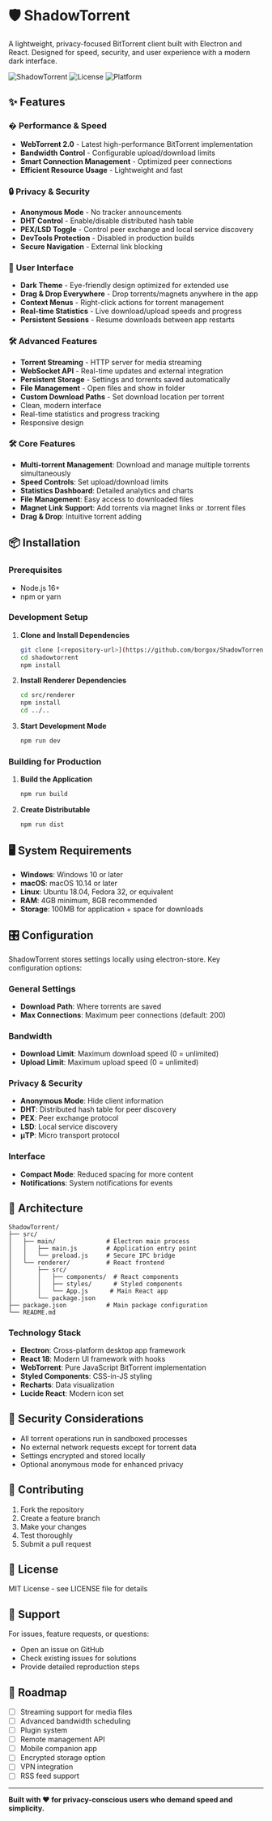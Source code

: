 # 🛡️ ShadowTorrent

A lightweight, privacy-focused BitTorrent client built with Electron and React. Designed for speed, security, and user experience with a modern dark interface.

![ShadowTorrent](https://img.shields.io/badge/version-1.0.0-blue)
![License](https://img.shields.io/badge/license-MIT-green)
![Platform](https://img.shields.io/badge/platform-Windows%20%7C%20macOS%20%7C%20Linux-lightgrey)

## ✨ Features

### � **Performance & Speed**
- **WebTorrent 2.0** - Latest high-performance BitTorrent implementation
- **Bandwidth Control** - Configurable upload/download limits
- **Smart Connection Management** - Optimized peer connections
- **Efficient Resource Usage** - Lightweight and fast

### 🔒 **Privacy & Security**
- **Anonymous Mode** - No tracker announcements
- **DHT Control** - Enable/disable distributed hash table
- **PEX/LSD Toggle** - Control peer exchange and local service discovery
- **DevTools Protection** - Disabled in production builds
- **Secure Navigation** - External link blocking

### 🎨 **User Interface**
- **Dark Theme** - Eye-friendly design optimized for extended use
- **Drag & Drop Everywhere** - Drop torrents/magnets anywhere in the app
- **Context Menus** - Right-click actions for torrent management
- **Real-time Statistics** - Live download/upload speeds and progress
- **Persistent Sessions** - Resume downloads between app restarts

### 🛠️ **Advanced Features**
- **Torrent Streaming** - HTTP server for media streaming
- **WebSocket API** - Real-time updates and external integration
- **Persistent Storage** - Settings and torrents saved automatically
- **File Management** - Open files and show in folder
- **Custom Download Paths** - Set download location per torrent
- Clean, modern interface
- Real-time statistics and progress tracking
- Responsive design

### 🛠 Core Features
- **Multi-torrent Management**: Download and manage multiple torrents simultaneously
- **Speed Controls**: Set upload/download limits
- **Statistics Dashboard**: Detailed analytics and charts
- **File Management**: Easy access to downloaded files
- **Magnet Link Support**: Add torrents via magnet links or .torrent files
- **Drag & Drop**: Intuitive torrent adding

## 📦 Installation

### Prerequisites
- Node.js 16+ 
- npm or yarn

### Development Setup

1. **Clone and Install Dependencies**
   ```bash
   git clone [<repository-url>](https://github.com/borgox/ShadowTorrent.git
   cd shadowtorrent
   npm install
   ```

2. **Install Renderer Dependencies**
   ```bash
   cd src/renderer
   npm install
   cd ../..
   ```

3. **Start Development Mode**
   ```bash
   npm run dev
   ```

### Building for Production

1. **Build the Application**
   ```bash
   npm run build
   ```

2. **Create Distributable**
   ```bash
   npm run dist
   ```

## 🖥 System Requirements

- **Windows**: Windows 10 or later
- **macOS**: macOS 10.14 or later  
- **Linux**: Ubuntu 18.04, Fedora 32, or equivalent
- **RAM**: 4GB minimum, 8GB recommended
- **Storage**: 100MB for application + space for downloads

## 🎛 Configuration

ShadowTorrent stores settings locally using electron-store. Key configuration options:

### General Settings
- **Download Path**: Where torrents are saved
- **Max Connections**: Maximum peer connections (default: 200)

### Bandwidth
- **Download Limit**: Maximum download speed (0 = unlimited)
- **Upload Limit**: Maximum upload speed (0 = unlimited)

### Privacy & Security
- **Anonymous Mode**: Hide client information
- **DHT**: Distributed hash table for peer discovery
- **PEX**: Peer exchange protocol
- **LSD**: Local service discovery
- **μTP**: Micro transport protocol

### Interface
- **Compact Mode**: Reduced spacing for more content
- **Notifications**: System notifications for events

## 🔧 Architecture

```
ShadowTorrent/
├── src/
│   ├── main/              # Electron main process
│   │   ├── main.js        # Application entry point
│   │   └── preload.js     # Secure IPC bridge
│   └── renderer/          # React frontend
│       ├── src/
│       │   ├── components/  # React components
│       │   ├── styles/      # Styled components
│       │   └── App.js      # Main React app
│       └── package.json
├── package.json           # Main package configuration
└── README.md
```

### Technology Stack
- **Electron**: Cross-platform desktop app framework
- **React 18**: Modern UI framework with hooks
- **WebTorrent**: Pure JavaScript BitTorrent implementation
- **Styled Components**: CSS-in-JS styling
- **Recharts**: Data visualization
- **Lucide React**: Modern icon set

## 🚨 Security Considerations

- All torrent operations run in sandboxed processes
- No external network requests except for torrent data
- Settings encrypted and stored locally
- Optional anonymous mode for enhanced privacy

## 🤝 Contributing

1. Fork the repository
2. Create a feature branch
3. Make your changes
4. Test thoroughly
5. Submit a pull request

## 📄 License

MIT License - see LICENSE file for details

## 🛟 Support

For issues, feature requests, or questions:
- Open an issue on GitHub
- Check existing issues for solutions
- Provide detailed reproduction steps

## 🔮 Roadmap

- [ ] Streaming support for media files
- [ ] Advanced bandwidth scheduling
- [ ] Plugin system
- [ ] Remote management API
- [ ] Mobile companion app
- [ ] Encrypted storage option
- [ ] VPN integration
- [ ] RSS feed support

---

**Built with ❤️ for privacy-conscious users who demand speed and simplicity.**
